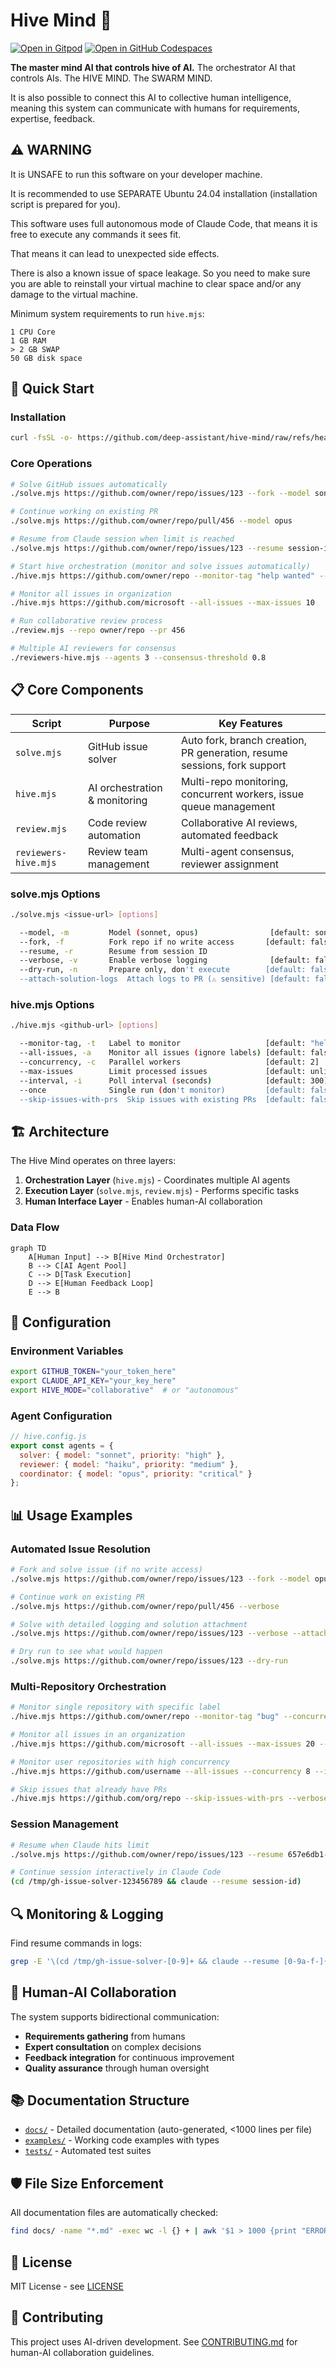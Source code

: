 # Hive Mind 🧠

[![Open in Gitpod](https://img.shields.io/badge/Gitpod-ready--to--code-f29718?logo=gitpod)](https://gitpod.io/#https://github.com/deep-assistant/hive-mind)
[![Open in GitHub Codespaces](https://img.shields.io/badge/GitHub%20Codespaces-Open-181717?logo=github)](https://github.com/codespaces/new?hide_repo_select=true&ref=main&repo=deep-assistant/hive-mind)

**The master mind AI that controls hive of AI.** The orchestrator AI that controls AIs. The HIVE MIND. The SWARM MIND.

It is also possible to connect this AI to collective human intelligence, meaning this system can communicate with humans for requirements, expertise, feedback.

## ⚠️ WARNING

It is UNSAFE to run this software on your developer machine.

It is recommended to use SEPARATE Ubuntu 24.04 installation (installation script is prepared for you).

This software uses full autonomous mode of Claude Code, that means it is free to execute any commands it sees fit.

That means it can lead to unexpected side effects.

There is also a known issue of space leakage. So you need to make sure you are able to reinstall your virtual machine to clear space and/or any damage to the virtual machine.

Minimum system requirements to run `hive.mjs`:
```
1 CPU Core
1 GB RAM
> 2 GB SWAP
50 GB disk space
```

## 🚀 Quick Start

### Installation
```bash
curl -fsSL -o- https://github.com/deep-assistant/hive-mind/raw/refs/heads/main/ubuntu-24-server-install.sh | bash
```

### Core Operations
```bash
# Solve GitHub issues automatically
./solve.mjs https://github.com/owner/repo/issues/123 --fork --model sonnet

# Continue working on existing PR
./solve.mjs https://github.com/owner/repo/pull/456 --model opus

# Resume from Claude session when limit is reached
./solve.mjs https://github.com/owner/repo/issues/123 --resume session-id

# Start hive orchestration (monitor and solve issues automatically)
./hive.mjs https://github.com/owner/repo --monitor-tag "help wanted" --concurrency 3

# Monitor all issues in organization
./hive.mjs https://github.com/microsoft --all-issues --max-issues 10

# Run collaborative review process
./review.mjs --repo owner/repo --pr 456

# Multiple AI reviewers for consensus
./reviewers-hive.mjs --agents 3 --consensus-threshold 0.8
```

## 📋 Core Components

| Script | Purpose | Key Features |
|--------|---------|--------------|
| `solve.mjs` | GitHub issue solver | Auto fork, branch creation, PR generation, resume sessions, fork support |
| `hive.mjs` | AI orchestration & monitoring | Multi-repo monitoring, concurrent workers, issue queue management |
| `review.mjs` | Code review automation | Collaborative AI reviews, automated feedback |
| `reviewers-hive.mjs` | Review team management | Multi-agent consensus, reviewer assignment |

### solve.mjs Options
```bash
./solve.mjs <issue-url> [options]

  --model, -m         Model (sonnet, opus)                [default: sonnet]
  --fork, -f          Fork repo if no write access       [default: false]
  --resume, -r        Resume from session ID
  --verbose, -v       Enable verbose logging              [default: false]
  --dry-run, -n       Prepare only, don't execute        [default: false]
  --attach-solution-logs  Attach logs to PR (⚠️ sensitive) [default: false]
```

### hive.mjs Options  
```bash
./hive.mjs <github-url> [options]

  --monitor-tag, -t   Label to monitor                   [default: "help wanted"]
  --all-issues, -a    Monitor all issues (ignore labels) [default: false]
  --concurrency, -c   Parallel workers                   [default: 2]
  --max-issues        Limit processed issues             [default: unlimited]
  --interval, -i      Poll interval (seconds)            [default: 300]
  --once              Single run (don't monitor)         [default: false]
  --skip-issues-with-prs  Skip issues with existing PRs  [default: false]
```

## 🏗️ Architecture

The Hive Mind operates on three layers:

1. **Orchestration Layer** (`hive.mjs`) - Coordinates multiple AI agents
2. **Execution Layer** (`solve.mjs`, `review.mjs`) - Performs specific tasks
3. **Human Interface Layer** - Enables human-AI collaboration

### Data Flow
```mermaid
graph TD
    A[Human Input] --> B[Hive Mind Orchestrator]
    B --> C[AI Agent Pool]
    C --> D[Task Execution]
    D --> E[Human Feedback Loop]
    E --> B
```

## 🔧 Configuration

### Environment Variables
```bash
export GITHUB_TOKEN="your_token_here"
export CLAUDE_API_KEY="your_key_here"
export HIVE_MODE="collaborative"  # or "autonomous"
```

### Agent Configuration
```javascript
// hive.config.js
export const agents = {
  solver: { model: "sonnet", priority: "high" },
  reviewer: { model: "haiku", priority: "medium" },
  coordinator: { model: "opus", priority: "critical" }
};
```

## 📊 Usage Examples

### Automated Issue Resolution
```bash
# Fork and solve issue (if no write access)
./solve.mjs https://github.com/owner/repo/issues/123 --fork --model opus

# Continue work on existing PR
./solve.mjs https://github.com/owner/repo/pull/456 --verbose

# Solve with detailed logging and solution attachment
./solve.mjs https://github.com/owner/repo/issues/123 --verbose --attach-solution-logs

# Dry run to see what would happen
./solve.mjs https://github.com/owner/repo/issues/123 --dry-run
```

### Multi-Repository Orchestration
```bash
# Monitor single repository with specific label
./hive.mjs https://github.com/owner/repo --monitor-tag "bug" --concurrency 4

# Monitor all issues in an organization
./hive.mjs https://github.com/microsoft --all-issues --max-issues 20 --once

# Monitor user repositories with high concurrency
./hive.mjs https://github.com/username --all-issues --concurrency 8 --interval 120

# Skip issues that already have PRs
./hive.mjs https://github.com/org/repo --skip-issues-with-prs --verbose
```

### Session Management
```bash
# Resume when Claude hits limit
./solve.mjs https://github.com/owner/repo/issues/123 --resume 657e6db1-6eb3-4a8d

# Continue session interactively in Claude Code
(cd /tmp/gh-issue-solver-123456789 && claude --resume session-id)
```

## 🔍 Monitoring & Logging

Find resume commands in logs:
```bash
grep -E '\(cd /tmp/gh-issue-solver-[0-9]+ && claude --resume [0-9a-f-]{36}\)' hive-*.log
```

## 🤝 Human-AI Collaboration

The system supports bidirectional communication:
- **Requirements gathering** from humans
- **Expert consultation** on complex decisions  
- **Feedback integration** for continuous improvement
- **Quality assurance** through human oversight

## 📚 Documentation Structure

- [`docs/`](./docs/) - Detailed documentation (auto-generated, <1000 lines per file)
- [`examples/`](./examples/) - Working code examples with types
- [`tests/`](./tests/) - Automated test suites

## 🛡️ File Size Enforcement

All documentation files are automatically checked:
```bash
find docs/ -name "*.md" -exec wc -l {} + | awk '$1 > 1000 {print "ERROR: " $2 " has " $1 " lines (max 1000)"}'
```

## 📄 License

MIT License - see [LICENSE](./LICENSE)

## 🤖 Contributing

This project uses AI-driven development. See [CONTRIBUTING.md](./docs/CONTRIBUTING.md) for human-AI collaboration guidelines.